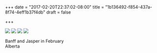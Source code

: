 +++
date = "2017-02-20T22:37:02-08:00"
title = "1b136492-f854-437a-8f74-4eff1b37f4db"
draft = false

+++

![](https://d17enza3bfujl8.cloudfront.net/DSCF6160.jpg)
![](https://d17enza3bfujl8.cloudfront.net/DSCF6168.jpg)
![](https://d17enza3bfujl8.cloudfront.net/DSCF6271.jpg)
![](https://d17enza3bfujl8.cloudfront.net/DSCF6206.jpg)

Banff and Jasper in February<br>
Alberta
